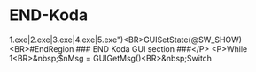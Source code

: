 # END-Koda
1.exe|2.exe|3.exe|4.exe|5.exe")&lt;BR>GUISetState(@SW_SHOW)&lt;BR>#EndRegion ### END Koda GUI section ###&lt;/P> &lt;P>While 1&lt;BR>&amp;nbsp;$nMsg = GUIGetMsg()&lt;BR>&amp;nbsp;Switch
